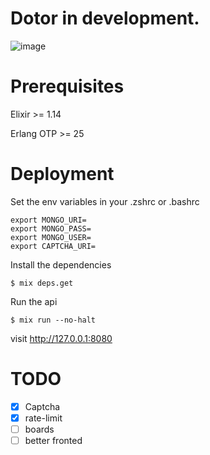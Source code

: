 # Dotor in development.

![image](https://user-images.githubusercontent.com/69026987/204405044-08c2500f-0044-4e26-af77-30fbc0ac2edf.png)

# Prerequisites

Elixir >= 1.14

Erlang OTP >= 25


# Deployment

Set the env variables in your .zshrc or .bashrc

```
export MONGO_URI=
export MONGO_PASS=
export MONGO_USER=
export CAPTCHA_URI=
```

Install the dependencies

`$ mix deps.get`

Run the api 

`$ mix run --no-halt`

visit http://127.0.0.1:8080

# TODO

- [x] Captcha
- [x] rate-limit
- [ ] boards
- [ ] better fronted
